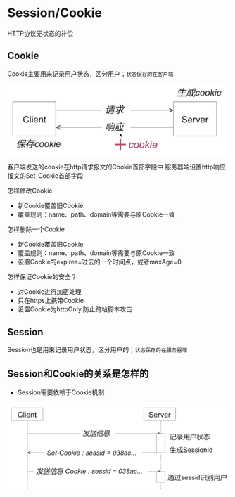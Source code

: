 # Session/Cookie

HTTP协议无状态的补偿

## Cookie

Cookie主要用来记录用户状态，区分用户；`状态保存的在客户端`

![Cookie运作流程](images/16.png)

客户端发送的cookie在http请求报文的Cookie首部字段中
服务器端设置http响应报文的Set-Cookie首部字段

怎样修改Cookie

* 新Cookie覆盖旧Cookie
* 覆盖规则：name、path、domain等需要与原Cookie一致

怎样删除一个Cookie

* 新Cookie覆盖旧Cookie
* 覆盖规则：name、path、domain等需要与原Cookie一致
* 设置Cookie的expires=过去的一个时间点，或者maxAge=0

怎样保证Cookie的安全？

* 对Cookie进行加密处理
* 只在https上携带Cookie
* 设置Cookie为httpOnly,防止跨站脚本攻击

## Session

Session也是用来记录用户状态，区分用户的；`状态保存的在服务器端`

## Session和Cookie的关系是怎样的

* Session需要依赖于Cookie机制

![Session和Cookie的关系](images/17.png)
